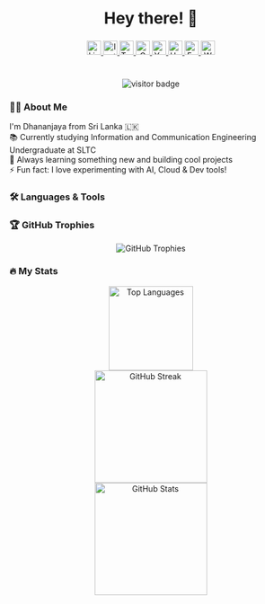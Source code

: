 <h1 align="center">Hey there! 👋</h1>

###

<div align="center">
  <a href="https://www.linkedin.com/in/dhananjaya-yt/" target="_blank">
    <img src="https://img.shields.io/badge/LinkedIn-0077B5?style=for-the-badge&logo=linkedin&logoColor=white" height="25" alt="LinkedIn" />
  </a>
  <a href="https://www.instagram.com/dhana._01/" target="_blank">
    <img src="https://img.shields.io/badge/Instagram-E4405F?style=for-the-badge&logo=instagram&logoColor=white" height="25" alt="Instagram" />
  </a>
  <a href="https://x.com/Dhananj56117442" target="_blank">
    <img src="https://img.shields.io/badge/Twitter-1DA1F2?style=for-the-badge&logo=twitter&logoColor=white" height="25" alt="Twitter" />
  </a>
  <a href="mailto:your-email@gmail.com" target="_blank">
    <img src="https://img.shields.io/badge/Gmail-D14836?style=for-the-badge&logo=gmail&logoColor=white" height="25" alt="Gmail" />
  </a>
  <a href="https://www.youtube.com/" target="_blank">
    <img src="https://img.shields.io/badge/YouTube-FF0000?style=for-the-badge&logo=youtube&logoColor=white" height="25" alt="YouTube" />
  </a>
  <a href="https://www.hackerrank.com/" target="_blank">
    <img src="https://img.shields.io/badge/HackerRank-2EC866?style=for-the-badge&logo=hackerrank&logoColor=white" height="25" alt="HackerRank" />
  </a>
  <a href="https://www.facebook.com/" target="_blank">
    <img src="https://img.shields.io/badge/Facebook-1877F2?style=for-the-badge&logo=facebook&logoColor=white" height="25" alt="Facebook" />
  </a>
  <a href="https://wa.me/yourwhatsapplink" target="_blank">
    <img src="https://img.shields.io/badge/WhatsApp-25D366?style=for-the-badge&logo=whatsapp&logoColor=white" height="25" alt="WhatsApp" />
  </a>
</div>

###

<br clear="both">

<div align="center">
  <img src="https://visitor-badge.laobi.icu/badge?page_id=dhana-01.dhana-01" alt="visitor badge" />
</div>

###

<h3 align="left">👩‍💻 About Me</h3>

<p align="left">
  I'm Dhananjaya from Sri Lanka 🇱🇰<br>
  📚 Currently studying Information and Communication Engineering Undergraduate at SLTC<br>
  🌱 Always learning something new and building cool projects<br>
  ⚡ Fun fact: I love experimenting with AI, Cloud & Dev tools!
</p>

###

<h3 align="left">🛠️ Languages & Tools</h3>

<div align="left">
  <!-- same icons as before -->
  <!-- (keep your icons here as you have them) -->
</div>

###

<h3 align="left">🏆 GitHub Trophies</h3>

<p align="center">
  <img src="https://github-profile-trophy.vercel.app/?username=dhana-01&theme=onedark&margin-w=15&margin-h=15&no-frame=true&title=MultiLanguage,Commit,Stars,Followers,PullRequest" alt="GitHub Trophies" />
</p>

###

<h3 align="left">🔥 My Stats</h3>

<div align="center">
  <img src="https://github-readme-stats.vercel.app/api/top-langs/?username=dhana-01&layout=compact&theme=midnight-purple&hide_border=false" height="150" alt="Top Languages" />
  <br>
  <img src="https://github-readme-streak-stats.herokuapp.com/?user=dhana-01&theme=dark&hide_border=false" height="200" alt="GitHub Streak" />
  <br>
  <img src="https://github-readme-stats.vercel.app/api?username=dhana-01&show_icons=true&theme=midnight-purple&count_private=true&hide_border=false" height="200" alt="GitHub Stats" />
</div>


